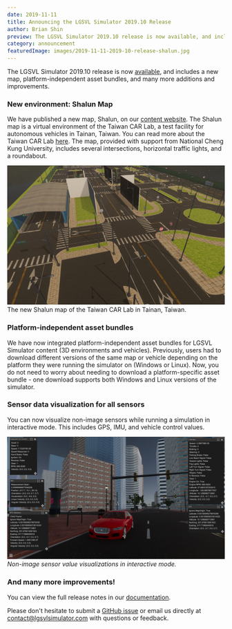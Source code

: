 ```yaml
---
date: 2019-11-11
title: Announcing the LGSVL Simulator 2019.10 Release
author: Brian Shin
preview: The LGSVL Simulator 2019.10 release is now available, and includes a new map, platform-independent asset bundles, and many more additions and improvements.
category: announcement
featuredImage: images/2019-11-11-2019-10-release-shalun.jpg
---
```


The LGSVL Simulator 2019.10 release is now [available](https://github.com/lgsvl/simulator/releases/tag/2019.10), and includes a new map, platform-independent asset bundles, and many more additions and improvements.

### New environment: Shalun Map

We have published a new map, Shalun, on our [content website](https://content.lgsvlsimulator.com/maps/). The Shalun map is a virtual environment of the Taiwan CAR Lab, a test facility for autonomous vehicles in Tainan, Taiwan. You can read more about the Taiwan CAR Lab [here](http://taiwancarlab.narlabs.org.tw/index_en.html). The map, provided with support from National Cheng Kung University, includes several intersections, horizontal traffic lights, and a roundabout.

![Shalun Map](images/2019-11-11-2019-10-release-shalun.jpg)
The new Shalun map of the Taiwan CAR Lab in Tainan, Taiwan.

### Platform-independent asset bundles

We have now integrated platform-independent asset bundles for LGSVL Simulator content (3D environments and vehicles). Previously, users had to download different versions of the same map or vehicle depending on the platform they were running the simulator on (Windows or Linux). Now, you do not need to worry about needing to download a platform-specific asset bundle - one download supports both Windows and Linux versions of the simulator.

### Sensor data visualization for all sensors

You can now visualize non-image sensors while running a simulation in interactive mode. This includes GPS, IMU, and vehicle control values.

![Sensor Value Visualizations](images/2019-11-11-2019-10-release-sensor-viz2.jpg)
_Non-image sensor value visualizations in interactive mode._

### And many more improvements!

You can view the full release notes in our [documentation](https://www.lgsvlsimulator.com/docs/changelog/).

Please don't hesitate to submit a [GitHub issue](https://github.com/lgsvl/simulator/issues) or email us directly at [contact@lgsvlsimulator.com](mailto:contact@lgsvlsimulator.com) with questions or feedback.
